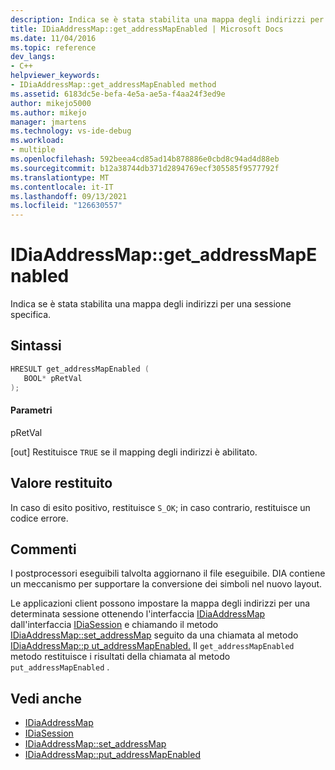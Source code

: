 ```yaml
---
description: Indica se è stata stabilita una mappa degli indirizzi per una sessione specifica.
title: IDiaAddressMap::get_addressMapEnabled | Microsoft Docs
ms.date: 11/04/2016
ms.topic: reference
dev_langs:
- C++
helpviewer_keywords:
- IDiaAddressMap::get_addressMapEnabled method
ms.assetid: 6183dc5e-befa-4e5a-ae5a-f4aa24f3ed9e
author: mikejo5000
ms.author: mikejo
manager: jmartens
ms.technology: vs-ide-debug
ms.workload:
- multiple
ms.openlocfilehash: 592beea4cd85ad14b878886e0cbd8c94ad4d88eb
ms.sourcegitcommit: b12a38744db371d2894769ecf305585f9577792f
ms.translationtype: MT
ms.contentlocale: it-IT
ms.lasthandoff: 09/13/2021
ms.locfileid: "126630557"
---
```

# <a name="idiaaddressmapget_addressmapenabled"></a>IDiaAddressMap::get_addressMapEnabled
Indica se è stata stabilita una mappa degli indirizzi per una sessione specifica.

## <a name="syntax"></a>Sintassi

```C++
HRESULT get_addressMapEnabled ( 
   BOOL* pRetVal
);
```

#### <a name="parameters"></a>Parametri
 pRetVal

[out] Restituisce `TRUE` se il mapping degli indirizzi è abilitato.

## <a name="return-value"></a>Valore restituito
 In caso di esito positivo, restituisce `S_OK`; in caso contrario, restituisce un codice errore.

## <a name="remarks"></a>Commenti
 I postprocessori eseguibili talvolta aggiornano il file eseguibile. DIA contiene un meccanismo per supportare la conversione dei simboli nel nuovo layout.

 Le applicazioni client possono impostare la mappa degli indirizzi per una determinata sessione ottenendo l'interfaccia [IDiaAddressMap](../../debugger/debug-interface-access/idiaaddressmap.md) dall'interfaccia [IDiaSession](../../debugger/debug-interface-access/idiasession.md) e chiamando il metodo [IDiaAddressMap::set_addressMap](../../debugger/debug-interface-access/idiaaddressmap-set-addressmap.md) seguito da una chiamata al metodo [IDiaAddressMap::p ut_addressMapEnabled.](../../debugger/debug-interface-access/idiaaddressmap-put-addressmapenabled.md) Il `get_addressMapEnabled` metodo restituisce i risultati della chiamata al metodo `put_addressMapEnabled` .

## <a name="see-also"></a>Vedi anche
- [IDiaAddressMap](../../debugger/debug-interface-access/idiaaddressmap.md)
- [IDiaSession](../../debugger/debug-interface-access/idiasession.md)
- [IDiaAddressMap::set_addressMap](../../debugger/debug-interface-access/idiaaddressmap-set-addressmap.md)
- [IDiaAddressMap::put_addressMapEnabled](../../debugger/debug-interface-access/idiaaddressmap-put-addressmapenabled.md)
